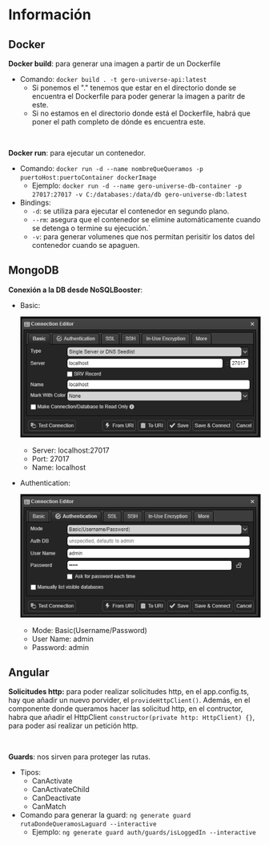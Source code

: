 # Información

## Docker

**Docker build**: para generar una imagen a partir de un Dockerfile

- Comando: `docker build . -t gero-universe-api:latest`
  - Si ponemos el "." tenemos que estar en el directorio donde se encuentra el Dockerfile para poder generar la imagen a paritr de este.
  - Si no estamos en el directorio donde está el Dockerfile, habrá que poner el path completo de dónde es encuentra este.

</br>

**Docker run**: para ejecutar un contenedor.

- Comando: `docker run -d --name nombreQueQueramos -p puertoHost:puertoContainer dockerImage`
  - Ejemplo: `docker run -d --name gero-universe-db-container -p 27017:27017 -v C:/databases:/data/db gero-universe-db:latest`
- Bindings:
  - `-d`: se utiliza para ejecutar el contenedor en segundo plano.
  - `--rm`: asegura que el contenedor se elimine automáticamente cuando se detenga o termine su ejecución.`
  - `-v`: para generar volumenes que nos permitan perisitir los datos del contenedor cuando se apaguen.

## MongoDB

**Conexión a la DB desde NoSQLBooster**:

- Basic:

  ![alt text](image.png)

  - Server: localhost:27017
  - Port: 27017
  - Name: localhost

- Authentication:

  ![alt text](image-1.png)

  - Mode: Basic(Username/Password)
  - User Name: admin
  - Password: admin

## Angular

**Solicitudes http:** para poder realizar solicitudes http, en el app.config.ts, hay que añadir un nuevo porvider, el `provideHttpClient()`. Además, en el componente donde queramos hacer las solicitud http, en el
contructor, habra que añadir el HttpClient `constructor(private http: HttpClient) {}`, para poder así realizar un petición http.

</br>

**Guards**: nos sirven para proteger las rutas.

- Tipos:
  - CanActivate
  - CanActivateChild
  - CanDeactivate
  - CanMatch
- Comando para generar la guard: `ng generate guard rutaDondeQueramosLaguard --interactive`
  - Ejemplo: `ng generate guard auth/guards/isLoggedIn --interactive`
